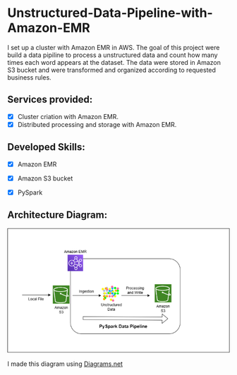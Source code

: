 # Unstructured-Data-Pipeline-with-Amazon-EMR
I set up a cluster with Amazon EMR in AWS. The goal of this project were build a data pipiline to process a unstructured data and count how many times each word appears at the dataset. The data were stored in Amazon S3 bucket and were transformed and organized according to requested business rules.

## Services provided:
- [x] Cluster criation with Amazon EMR.
- [x] Distributed processing and storage with Amazon EMR.

## Developed Skills:
- [x] Amazon EMR
- [x] Amazon S3 bucket
- [x]	PySpark


## Architecture Diagram:

<img src="/Architecture Diagram.png">

I made this diagram using [Diagrams.net](https://app.diagrams.net/)
